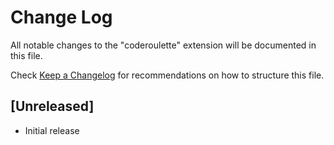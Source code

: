 # Change Log

All notable changes to the "coderoulette" extension will be documented in this file.

Check [Keep a Changelog](http://keepachangelog.com/) for recommendations on how to structure this file.

## [Unreleased]

- Initial release